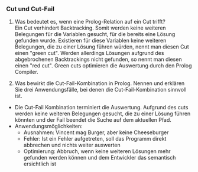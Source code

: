 ### Cut und Cut-Fail
1. Was bedeutet es, wenn eine Prolog-Relation auf ein Cut trifft?  
Ein Cut verhindert Backtracking. Somit werden keine weiteren Belegungen für die Variablen gesucht, für die bereits eine Lösung gefunden wurde. Existieren für diese Variablen keine weiteren Belegungen, die zu einer Lösung führen würden, nennt man diesen Cut einen "green cut". Werden allerdings Lösungen aufgrund des abgebrochenen Backtrackings nicht gefunden, so nennt man diesen einen "red cut". Green cuts optimieren die Auswertung durch den Prolog Compiler.

2. Was bewirkt die Cut-Fail-Kombination in Prolog. Nennen und erklären Sie drei Anwendungsfälle, bei denen die Cut-Fail-Kombination sinnvoll ist.
- Die Cut-Fail Kombination terminiert die Auswertung. Aufgrund des cuts werden keine weiteren Belegungen gesucht, die zu einer Lösung führen könnten und der Fail beendet die Suche auf dem aktuellen Pfad.
- Anwendungsmöglichkeiten: 
    - Ausnahmen: Vincent mag Burger, aber keine Cheeseburger
    - Fehler: Ist ein Fehler aufgetreten, soll das Programm direkt abbrechen und nichts weiter auswerten
    - Optimierung: Abbruch, wenn keine weiteren Lösungen mehr gefunden werden können und dem Entwickler das semantisch ersichtlich ist
    
